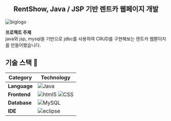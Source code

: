 <h2 align="center">RentShow, Java / JSP 기반 렌트카 웹페이지 개발</h2>

![biglogo](https://github.com/user-attachments/assets/09e8b9a8-0753-463f-8293-40e6b156e393)


**프로젝트 주제** <br>
java와 jsp, mysql을 기반으로 jdbc를 사용하여 CRUD를 구현해보는 렌트카 웹펟이지를 만들어봤습니다.

## 기술 스택 :pushpin:

| Category  | Technology        |
|-----------|-------------------|
| **Language**  | ![Java](https://img.shields.io/badge/Java-ED8B00?style=for-the-badge&logo=openjdk&logoColor=white)
| **Frontend**  | ![html5](https://img.shields.io/badge/HTML5-E34F26?style=for-the-badge&logo=html5&logoColor=white)  ![CSS](https://img.shields.io/badge/CSS-239120?&style=for-the-badge&logo=css3&logoColor=white)|
| **Database**  | ![MySQL](https://img.shields.io/badge/MySQL-005C84?style=for-the-badge&logo=mysql&logoColor=white)
| **IDE**  | ![eclipse](https://img.shields.io/badge/Eclipse-2C2255?style=for-the-badge&logo=eclipse&logoColor=white)
